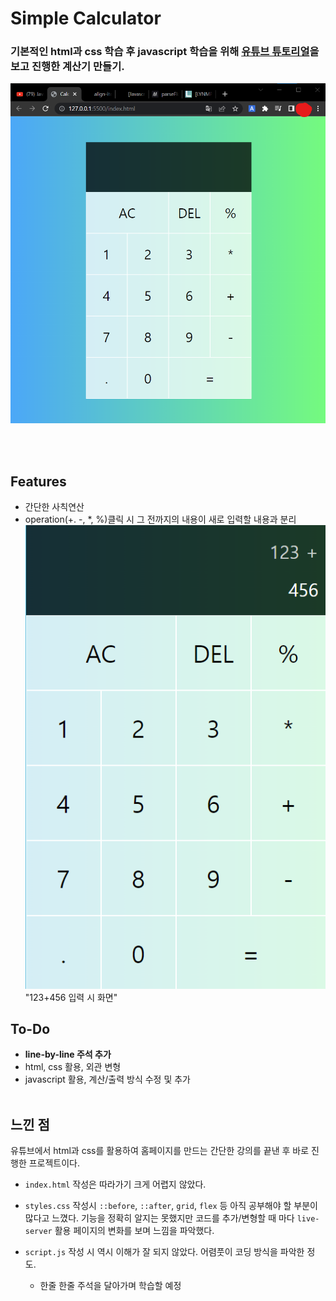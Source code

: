 # Simple Calculator

### 기본적인 html과 css 학습 후 javascript 학습을 위해 [유튜브 튜토리얼](https://www.youtube.com/watch?v=j59qQ7YWLxw)을 보고 진행한 계산기 만들기.
![entire image](images/calc_1.png)

<br><br>

## Features
- 간단한 사칙연산
- operation(+. -, *, %)클릭 시 그 전까지의 내용이 새로 입력할 내용과 분리
![calc_separation](images/calc_2.png) "123+456 입력 시 화면"

## To-Do
- **line-by-line 주석 추가**
- html, css 활용, 외관 변형
- javascript 활용, 계산/출력 방식 수정 및 추가
<br><br>

## 느낀 점
유튜브에서 html과 css를 활용하여 홈페이지를 만드는 간단한 강의를 끝낸 후 바로 진행한 프로젝트이다.  

- `index.html` 작성은 따라가기 크게 어렵지 않았다.

- `styles.css` 작성시 `::before`, `::after`, `grid`, `flex` 등 아직 공부해야 할 부분이 많다고 느꼈다. 기능을 정확히 알지는 못했지만 코드를 추가/변형할 때 마다 `live-server` 활용 페이지의 변화를 보며 느낌을 파악했다.
- `script.js` 작성 시 역시 이해가 잘 되지 않았다. 어렴풋이 코딩 방식을 파악한 정도.
    - 한줄 한줄 주석을 달아가며 학습할 예정
